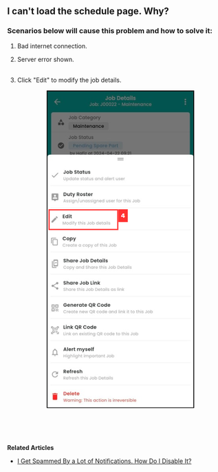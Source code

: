 ## I can't load the schedule page. Why?

### Scenarios below will cause this problem and how to solve it:

  1. Bad internet connection.<br>

     
  
  2. Server error shown.<br><br>
  

     
  4. Click "Edit" to modify the job details.<br>

     <p align="center">
        <img src="img/Check_In_Address_Mobile_Step_4.png" alt="Check In Address Mobile Step 4">
     </p>



<br><br><br>

**Related Articles**<br>
- [I Get Spammed By a Lot of Notifications. How Do I Disable It?](Disable_Notification.md)
